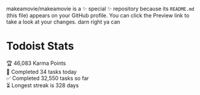 makeamovie/makeamovie is a ✨ special ✨ repository because its `README.md` (this file) appears on your GitHub profile.
You can click the Preview link to take a look at your changes. darn right ya can

# Todoist Stats

<!-- TODO-IST:START -->
🏆  46,083 Karma Points           
🌸  Completed 34 tasks today           
✅  Completed 32,550 tasks so far           
⏳  Longest streak is 328 days
<!-- TODO-IST:END -->